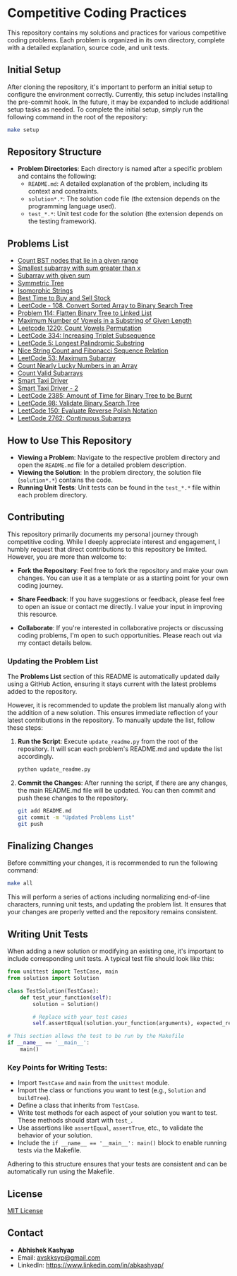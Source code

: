 # Competitive Coding Practices

This repository contains my solutions and practices for various competitive coding problems. Each problem is organized in its own directory, complete with a detailed explanation, source code, and unit tests.

## Initial Setup

After cloning the repository, it's important to perform an initial setup to configure the environment correctly. Currently, this setup includes installing the pre-commit hook. In the future, it may be expanded to include additional setup tasks as needed. To complete the initial setup, simply run the following command in the root of the repository:

```bash
make setup
````

## Repository Structure

- **Problem Directories**: Each directory is named after a specific problem and contains the following:
  - `README.md`: A detailed explanation of the problem, including its context and constraints.
  - `solution*.*`: The solution code file (the extension depends on the programming language used).
  - `test_*.*`: Unit test code for the solution (the extension depends on the testing framework).

## Problems List
- [Count BST nodes that lie in a given range](count_bst_nodes_that_lie_in_a_given_range)
- [Smallest subarray with sum greater than x](smallest_subarray_with_sum_greater_than_x)
- [Subarray with given sum](subarray_with_given_sum)
- [Symmetric Tree](symmetric_tree)
- [Isomorphic Strings](isomorphic_strings)
- [Best Time to Buy and Sell Stock](best_time_to_buy_and_sell_stock)
- [LeetCode - 108. Convert Sorted Array to Binary Search Tree](convert_sorted_array_to_binary_search_tree)
- [Problem 114: Flatten Binary Tree to Linked List](flatten_binary_tree_to_linked_list)
- [Maximum Number of Vowels in a Substring of Given Length](maximum_number_of_vowels_in_a_substring_of_given_length)
- [Leetcode 1220: Count Vowels Permutation](count_vowels_permutation)
- [LeetCode 334: Increasing Triplet Subsequence](increasing_triplet_subsequence)
- [LeetCode 5: Longest Palindromic Substring](longest-palindromic-substring)
- [Nice String Count and Fibonacci Sequence Relation](nice_strings)
- [LeetCode 53: Maximum Subarray](maximum_subarray)
- [Count Nearly Lucky Numbers in an Array](nearly_lucky_numbers)
- [Count Valid Subarrays](count_valid_subarrays)
- [Smart Taxi Driver](smart_taxi_driver)
- [Smart Taxi Driver - 2](smart_taxi_driver_2)
- [LeetCode 2385: Amount of Time for Binary Tree to be Burnt](burning_binary_tree)
- [LeetCode 98: Validate Binary Search Tree](validate_binary_search_tree)
- [LeetCode 150: Evaluate Reverse Polish Notation](evaluate_reverse_polish_notation)
- [LeetCode 2762: Continuous Subarrays](continuous_subarrays)
## How to Use This Repository

- **Viewing a Problem**: Navigate to the respective problem directory and open the `README.md` file for a detailed problem description.
- **Viewing the Solution**: In the problem directory, the solution file (`solution*.*`) contains the code.
- **Running Unit Tests**: Unit tests can be found in the `test_*.*` file within each problem directory.

## Contributing

This repository primarily documents my personal journey through competitive coding. While I deeply appreciate interest and engagement, I humbly request that direct contributions to this repository be limited. However, you are more than welcome to:

- **Fork the Repository**: Feel free to fork the repository and make your own changes. You can use it as a template or as a starting point for your own coding journey.

- **Share Feedback**: If you have suggestions or feedback, please feel free to open an issue or contact me directly. I value your input in improving this resource.

- **Collaborate**: If you're interested in collaborative projects or discussing coding problems, I'm open to such opportunities. Please reach out via my contact details below.

### Updating the Problem List

The **Problems List** section of this README is automatically updated daily using a GitHub Action, ensuring it stays current with the latest problems added to the repository. 

However, it is recommended to update the problem list manually along with the addition of a new solution. This ensures immediate reflection of your latest contributions in the repository. To manually update the list, follow these steps:

1. **Run the Script**: Execute `update_readme.py` from the root of the repository. It will scan each problem's README.md and update the list accordingly.

    ```bash
    python update_readme.py
    ```

2. **Commit the Changes**: After running the script, if there are any changes, the main README.md file will be updated. You can then commit and push these changes to the repository.

    ```bash
    git add README.md
    git commit -m "Updated Problems List"
    git push
    ```

## Finalizing Changes

Before committing your changes, it is recommended to run the following command:

```bash
make all
```

This will perform a series of actions including normalizing end-of-line characters, running unit tests, and updating the problem list. It ensures that your changes are properly vetted and the repository remains consistent.

## Writing Unit Tests

When adding a new solution or modifying an existing one, it's important to include corresponding unit tests. A typical test file should look like this:

```python
from unittest import TestCase, main
from solution import Solution

class TestSolution(TestCase):
    def test_your_function(self):
        solution = Solution()

        # Replace with your test cases
        self.assertEqual(solution.your_function(arguments), expected_result)

# This section allows the test to be run by the Makefile
if __name__ == '__main__':
    main()
```

### Key Points for Writing Tests:

- Import `TestCase` and `main` from the `unittest` module.
- Import the class or functions you want to test (e.g., `Solution` and `buildTree`).
- Define a class that inherits from `TestCase`.
- Write test methods for each aspect of your solution you want to test. These methods should start with `test_`.
- Use assertions like `assertEqual`, `assertTrue`, etc., to validate the behavior of your solution.
- Include the `if __name__ == '__main__': main()` block to enable running tests via the Makefile.

Adhering to this structure ensures that your tests are consistent and can be automatically run using the Makefile.

## License

[MIT License](LICENSE.md)

## Contact

- **Abhishek Kashyap**
- Email: [avskksyp@gmail.com](mailto:avskksyp@gmail.com)
- LinkedIn: https://www.linkedin.com/in/abkashyap/
